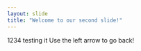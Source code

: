 ```yaml
---
layout: slide
title: "Welcome to our second slide!"
---
```

1234 testing it
Use the left arrow to go back!

